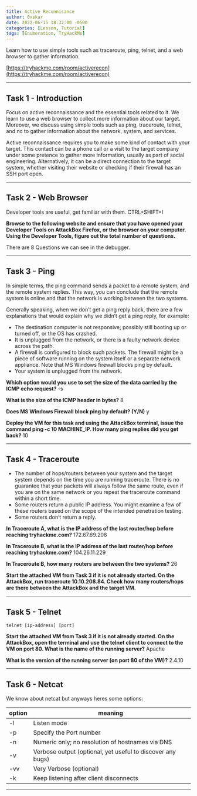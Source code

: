 ```yaml
---
title: Active Reconnisance
author: 0xskar
date: 2022-06-15 18:32:00 -0500
categories: [Lesson, Tutorial]
tags: [Enumeration, TryHackMe]
---
```


Learn how to use simple tools such as traceroute, ping, telnet, and a web browser to gather information.

[https://tryhackme.com/room/activerecon](https://tryhackme.com/room/activerecon)

* * *

## Task 1 - Introduction

Focus on active reconnaissance and the essential tools related to it. We learn to use a web browser to collect more information about our target. Moreover, we discuss using simple tools such as ping, traceroute, telnet, and nc to gather information about the network, system, and services.

Active reconnaissance requires you to make some kind of contact with your target. This contact can be a phone call or a visit to the target company under some pretence to gather more information, usually as part of social engineering. Alternatively, it can be a direct connection to the target system, whether visiting their website or checking if their firewall has an SSH port open. 

* * * 

## Task 2 - Web Browser 

Developer tools are useful, get familiar with them. CTRL+SHIFT+I

**Browse to the following website and ensure that you have opened your Developer Tools on AttackBox Firefox, or the browser on your computer. Using the Developer Tools, figure out the total number of questions.** 

There are 8 Questions we can see in the debugger.


* * * 

## Task 3 - Ping

In simple terms, the ping command sends a packet to a remote system, and the remote system replies. This way, you can conclude that the remote system is online and that the network is working between the two systems.

Generally speaking, when we don’t get a ping reply back, there are a few explanations that would explain why we didn’t get a ping reply, for example:

   - The destination computer is not responsive; possibly still booting up or turned off, or the OS has crashed.
   - It is unplugged from the network, or there is a faulty network device across the path.
   - A firewall is configured to block such packets. The firewall might be a piece of software running on the system itself or a separate network appliance. Note that MS Windows firewall blocks ping by default.
   - Your system is unplugged from the network.

**Which option would you use to set the size of the data carried by the ICMP echo request?** -s

**What is the size of the ICMP header in bytes?** 8

**Does MS Windows Firewall block ping by default? (Y/N)** y

**Deploy the VM for this task and using the AttackBox terminal, issue the command ping -c 10 MACHINE_IP. How many ping replies did you get back?** 10

* * * 

## Task 4 - Traceroute 

   - The number of hops/routers between your system and the target system depends on the time you are running traceroute. There is no guarantee that your packets will always follow the same route, even if you are on the same network or you repeat the traceroute command within a short time.
   - Some routers return a public IP address. You might examine a few of these routers based on the scope of the intended penetration testing.
   - Some routers don’t return a reply.


**In Traceroute A, what is the IP address of the last router/hop before reaching tryhackme.com?** 172.67.69.208

**In Traceroute B, what is the IP address of the last router/hop before reaching tryhackme.com?** 104.26.11.229

**In Traceroute B, how many routers are between the two systems?** 26

**Start the attached VM from Task 3 if it is not already started. On the AttackBox, run traceroute 10.10.208.84. Check how many routers/hops are there between the AttackBox and the target VM.** 

* * *

## Task 5 - Telnet 

``telnet [ip-address] [port]``

**Start the attached VM from Task 3 if it is not already started. On the AttackBox, open the terminal and use the telnet client to connect to the VM on port 80. What is the name of the running server?** Apache

**What is the version of the running server (on port 80 of the VM)?** 2.4.10

* * * 

## Task 6 - Netcat

We know about netcat but anyways heres some options:

| option | meaning |
|--------|---------|
| -l | Listen mode |
| -p | Specify the Port number |
| -n | Numeric only; no resolution of hostnames via DNS |
| -v | Verbose output (optional, yet useful to discover any bugs) |
| -vv | Very Verbose (optional) |
| -k | Keep listening after client disconnects |

* * * 






